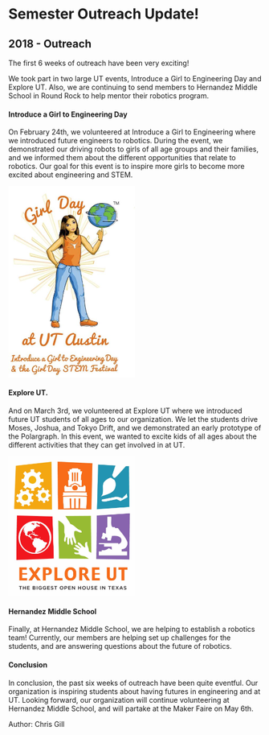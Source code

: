 # Semester Outreach Update!
## 2018 - Outreach

The first 6 weeks of outreach have been very exciting!

We took part in two large UT events, Introduce a Girl to Engineering Day and Explore UT. Also, we are continuing to send members to Hernandez Middle School in Round Rock to help mentor their robotics program.

#### Introduce a Girl to Engineering Day

On February 24th, we volunteered at Introduce a Girl to Engineering where we introduced future engineers to robotics. During the event, we demonstrated our driving robots to girls of all age groups and their families, and we informed them about the different opportunities that relate to robotics. Our goal for this event is to inspire more girls to become more excited about engineering and STEM.

<img alt="Introduce a Girl to Engineering Day logo" src="/src/_posts//blog/2018-04-08-outreach/1.png" style="max-width:50%">

#### Explore UT.

And on March 3rd, we volunteered at Explore UT where we introduced future UT students of all ages to our organization. We let the students drive Moses, Joshua, and Tokyo Drift, and we demonstrated an early prototype of the Polargraph. In this event, we wanted to excite kids of all ages about the different activities that they can get involved in at UT.

<img alt="Explore UT logo" src="/src/_posts//blog/2018-04-08-outreach/2.png" style="max-width:50%">

#### Hernandez Middle School

Finally, at Hernandez Middle School, we are helping to establish a robotics team! Currently, our members are helping set up challenges for the students, and are answering questions about the future of robotics. 

#### Conclusion

In conclusion, the past six weeks of outreach have been quite eventful. Our organization is inspiring students about having futures in engineering and at UT. Looking forward, our organization will continue volunteering at Hernandez Middle School, and will partake at the Maker Faire on May 6th.



















Author: Chris Gill